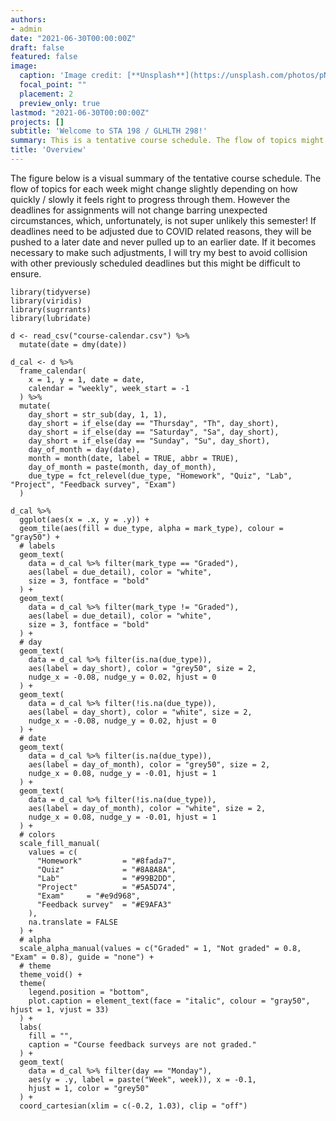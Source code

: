 ```yaml
---
authors:
- admin
date: "2021-06-30T00:00:00Z"
draft: false
featured: false
image:
  caption: 'Image credit: [**Unsplash**](https://unsplash.com/photos/pNi5UJbCVHM)'
  focal_point: ""
  placement: 2
  preview_only: true
lastmod: "2021-06-30T00:00:00Z"
projects: []
subtitle: 'Welcome to STA 198 / GLHLTH 298!'
summary: This is a tentative course schedule. The flow of topics might change slightly depending on how quickly / slowly it feels right to progress through them. However the deadlines for assignments will not change barring unexpected circumstances.
title: 'Overview'
---
```




The figure below is a visual summary of the tentative course schedule. The flow of topics for each week might change slightly depending on how quickly / slowly it feels right to progress through them. However the deadlines for assignments will not change barring unexpected circumstances, which, unfortunately, is not super unlikely this semester! If deadlines need to be adjusted due to COVID related reasons, they will be pushed to a later date and never pulled up to an earlier date. If it becomes necessary to make such adjustments, I will try my best to avoid collision with other previously scheduled deadlines but this might be difficult to ensure.

```{r echo=FALSE, warning=FALSE, message=FALSE, out.width="100%", fig.asp=0.9}
library(tidyverse)
library(viridis)
library(sugrrants)
library(lubridate)

d <- read_csv("course-calendar.csv") %>%
  mutate(date = dmy(date))

d_cal <- d %>%
  frame_calendar(
    x = 1, y = 1, date = date,
    calendar = "weekly", week_start = -1
  ) %>%
  mutate(
    day_short = str_sub(day, 1, 1),
    day_short = if_else(day == "Thursday", "Th", day_short),
    day_short = if_else(day == "Saturday", "Sa", day_short),
    day_short = if_else(day == "Sunday", "Su", day_short),
    day_of_month = day(date),
    month = month(date, label = TRUE, abbr = TRUE),
    day_of_month = paste(month, day_of_month),
    due_type = fct_relevel(due_type, "Homework", "Quiz", "Lab", "Project", "Feedback survey", "Exam")
  )

d_cal %>%
  ggplot(aes(x = .x, y = .y)) +
  geom_tile(aes(fill = due_type, alpha = mark_type), colour = "gray50") +
  # labels
  geom_text(
    data = d_cal %>% filter(mark_type == "Graded"),
    aes(label = due_detail), color = "white",
    size = 3, fontface = "bold"
  ) +
  geom_text(
    data = d_cal %>% filter(mark_type != "Graded"),
    aes(label = due_detail), color = "white",
    size = 3, fontface = "bold"
  ) +
  # day
  geom_text(
    data = d_cal %>% filter(is.na(due_type)),
    aes(label = day_short), color = "grey50", size = 2,
    nudge_x = -0.08, nudge_y = 0.02, hjust = 0
  ) +
  geom_text(
    data = d_cal %>% filter(!is.na(due_type)),
    aes(label = day_short), color = "white", size = 2,
    nudge_x = -0.08, nudge_y = 0.02, hjust = 0
  ) +
  # date
  geom_text(
    data = d_cal %>% filter(is.na(due_type)),
    aes(label = day_of_month), color = "grey50", size = 2,
    nudge_x = 0.08, nudge_y = -0.01, hjust = 1
  ) +
  geom_text(
    data = d_cal %>% filter(!is.na(due_type)),
    aes(label = day_of_month), color = "white", size = 2,
    nudge_x = 0.08, nudge_y = -0.01, hjust = 1
  ) +
  # colors
  scale_fill_manual(
    values = c(
      "Homework"         = "#8fada7",
      "Quiz"             = "#8A8A8A",
      "Lab"              = "#99B2DD",
      "Project"          = "#5A5D74",
      "Exam"     = "#e9d968",
      "Feedback survey"  = "#E9AFA3"
    ),
    na.translate = FALSE
  ) +
  # alpha
  scale_alpha_manual(values = c("Graded" = 1, "Not graded" = 0.8, "Exam" = 0.8), guide = "none") +
  # theme
  theme_void() +
  theme(
    legend.position = "bottom",
    plot.caption = element_text(face = "italic", colour = "gray50", hjust = 1, vjust = 33)
  ) +
  labs(
    fill = "",
    caption = "Course feedback surveys are not graded."
  ) +
  geom_text(
    data = d_cal %>% filter(day == "Monday"),
    aes(y = .y, label = paste("Week", week)), x = -0.1,
    hjust = 1, color = "grey50"
  ) +
  coord_cartesian(xlim = c(-0.2, 1.03), clip = "off")
```

